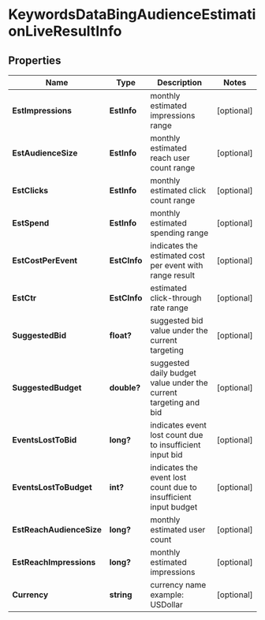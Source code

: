 # KeywordsDataBingAudienceEstimationLiveResultInfo


## Properties

| Name | Type | Description | Notes |
|------------ | ------------- | ------------- | -------------|
**EstImpressions** | **EstInfo** | monthly estimated impressions range |[optional]|
**EstAudienceSize** | **EstInfo** | monthly estimated reach user count range |[optional]|
**EstClicks** | **EstInfo** | monthly estimated click count range |[optional]|
**EstSpend** | **EstInfo** | monthly estimated spending range |[optional]|
**EstCostPerEvent** | **EstCInfo** | indicates the estimated cost per event with range result |[optional]|
**EstCtr** | **EstCInfo** | estimated click-through rate range |[optional]|
**SuggestedBid** | **float?** | suggested bid value under the current targeting |[optional]|
**SuggestedBudget** | **double?** | suggested daily budget value under the current targeting and bid |[optional]|
**EventsLostToBid** | **long?** | indicates event lost count due to insufficient input bid |[optional]|
**EventsLostToBudget** | **int?** | indicates the event lost count due to insufficient input budget |[optional]|
**EstReachAudienceSize** | **long?** | monthly estimated user count |[optional]|
**EstReachImpressions** | **long?** | monthly estimated impressions |[optional]|
**Currency** | **string** | currency name<br>example: USDollar |[optional]|